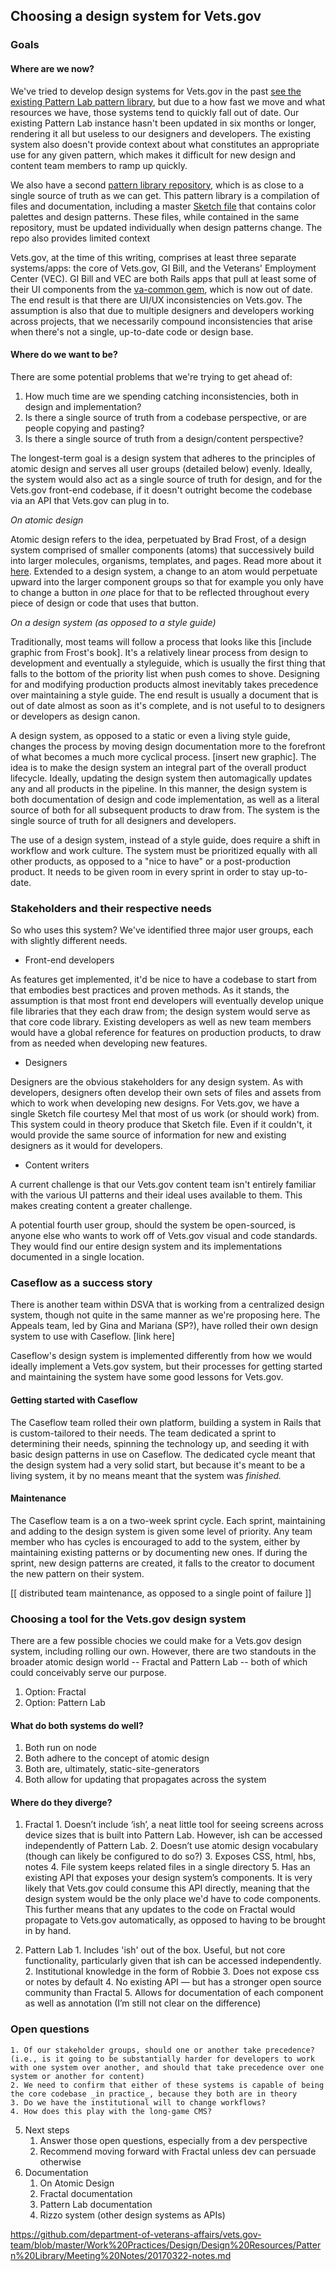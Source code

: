 ## Choosing a design system for Vets.gov

### Goals

#### Where are we now?
    
We've tried to develop design systems for Vets.gov in the past [see the existing Pattern Lab pattern library](https://department-of-veterans-affairs.github.io/vets.gov-designpattrns/), but due to a how fast we move and what resources we have, those systems tend to quickly fall out of date. Our existing Pattern Lab instance hasn't been updated in six months or longer, rendering it all but useless to our designers and developers. The existing system also doesn't provide context about what constitutes an appropriate use for any given pattern, which makes it difficult for new design and content team members to ramp up quickly. 
      
We also have a second [pattern library repository](https://github.com/department-of-veterans-affairs/vets.gov-team/tree/master/Work%20Practices/Design/Design%20Resources/Pattern%20Library), which is as close to a single source of truth as we can get. This pattern library is a compilation of files and documentation, including a master [Sketch file](https://github.com/department-of-veterans-affairs/vets.gov-team/blob/master/Work%20Practices/Design/Design%20Resources/Pattern%20Library/vets-gov-pattern-library.sketch) that contains color palettes and design patterns. These files, while contained in the same repository, must be updated individually when design patterns change. The repo also provides limited context 
      
Vets.gov, at the time of this writing, comprises at least three separate systems/apps: the core of Vets.gov, GI Bill, and the Veterans' Employment Center (VEC). GI Bill and VEC are both Rails apps that pull at least some of their UI components from the [va-common gem](https://github.com/department-of-veterans-affairs/va_common), which is now out of date. The end result is that there are UI/UX inconsistencies on Vets.gov. The assumption is also that due to multiple designers and developers working across projects, that we necessarily compound inconsistencies that arise when there's not a single, up-to-date code or design base. 
        
#### Where do we want to be?
    
There are some potential problems that we're trying to get ahead of:
1. How much time are we spending catching inconsistencies, both in design and implementation?
2. Is there a single source of truth from a codebase perspective, or are people copying and pasting?
3. Is there a single source of truth from a design/content perspective? 
    
The longest-term goal is a design system that adheres to the principles of atomic design and serves all user groups (detailed below) evenly. Ideally, the system would also act as a single source of truth for design, and for the Vets.gov front-end codebase, if it doesn't outright become the codebase via an API that Vets.gov can plug in to.
    
*On atomic design* 

Atomic design refers to the idea, perpetuated by Brad Frost, of a design system comprised of smaller components (atoms) that successively build into larger molecules, organisms, templates, and pages. Read more about it [here](http://bradfrost.com/blog/post/atomic-web-design/). Extended to a design system, a change to an atom would perpetuate upward into the larger component groups so that for example you only have to change a button in _one_ place for that to be reflected throughout every piece of design or code that uses that button.

*On a design system (as opposed to a style guide)*

Traditionally, most teams will follow a process that looks like this [include graphic from Frost's book]. It's a relatively linear process from design to development and eventually a styleguide, which is usually the first thing that falls to the bottom of the priority list when push comes to shove. Designing for and modifying production products almost inevitably takes precedence over maintaining a style guide. The end result is usually a document that is out of date almost as soon as it's complete, and is not useful to to designers or developers as design canon.

A design system, as opposed to a static or even a living style guide, changes the process by moving design documentation more to the forefront of what becomes a much more cyclical process. [insert new graphic]. The idea is to make the design system an integral part of the overall product lifecycle. Ideally, updating the design system then automagically updates any and all products in the pipeline. In this manner, the design system is both documentation of design and code implementation, as well as a literal source of both for all subsequent products to draw from. The system is the single source of truth for all designers and developers.

The use of a design system, instead of a style guide, does require a shift in workflow and work culture. The system must be prioritized equally with all other products, as opposed to a "nice to have" or a post-production product. It needs to be given room in every sprint in order to stay up-to-date. 
 
### Stakeholders and their respective needs

So who uses this system? We've identified three major user groups, each with slightly different needs. 

* Front-end developers

As features get implemented, it'd be nice to have a codebase to start from that embodies best practices and proven methods. As it stands, the assumption is that most front end developers will eventually develop unique file libraries that they each draw from; the design system would serve as that core code library. Existing developers as well as new team members would have a global reference for features on production products, to draw from as needed when developing new features.

* Designers

Designers are the obvious stakeholders for any design system. As with developers, designers often develop their own sets of files and assets from which to work when developing new designs. For Vets.gov, we have a single Sketch file courtesy Mel that most of us work (or should work) from. This system could in theory produce that Sketch file. Even if it couldn't, it would provide the same source of information for new and existing designers as it would for developers. 

* Content writers

A current challenge is that our Vets.gov content team isn't entirely familiar with the various UI patterns and their ideal uses available to them. This makes creating content a greater challenge. 

A potential fourth user group, should the system be open-sourced, is anyone else who wants to work off of Vets.gov visual and code standards. They would find our entire design system and its implementations documented in a single location.

### Caseflow as a success story

There is another team within DSVA that is working from a centralized design system, though not quite in the same manner as we're proposing here. The Appeals team, led by Gina and Mariana (SP?), have rolled their own design system to use with Caseflow. [link here] 

Caseflow's design system is implemented differently from how we would ideally implement a Vets.gov system, but their processes for getting started and maintaining the system have some good lessons for Vets.gov. 
    
#### Getting started with Caseflow
The Caseflow team rolled their own platform, building a system in Rails that is custom-tailored to their needs. The team dedicated a sprint to determining their needs, spinning the technology up, and seeding it with basic design patterns in use on Caseflow. The dedicated cycle meant that the design system had a very solid start, but because it's meant to be a living system, it by no means meant that the system was _finished._
    
#### Maintenance
The Caseflow team is a on a two-week sprint cycle. Each sprint, maintaining and adding to the design system is given some level of priority. Any team member who has cycles is encouraged to add to the system, either by maintaining existing patterns or by documenting new ones. If during the sprint, new design patterns are created, it falls to the creator to document the new pattern on their system.


[[ distributed team maintenance, as opposed to a single point of failure ]]
 
### Choosing a tool for the Vets.gov design system

There are a few possible chocies we could make for a Vets.gov design system, including rolling our own. However, there are two standouts in the broader atomic design world -- Fractal and Pattern Lab -- both of which could conceivably serve our purpose. 

  1. Option: Fractal
  2. Option: Pattern Lab
  
#### What do both systems do well?

  1. Both run on node
  2. Both adhere to the concept of atomic design
  3. Both are, ultimately, static-site-generators
  4. Both allow for updating that propagates across the system
  
#### Where do they diverge? 

  1. Fractal
    1. Doesn’t include ‘ish’, a neat little tool for seeing screens across device sizes that is built into Pattern Lab. However, ish can be accessed independently of Pattern Lab.
    2. Doesn’t use atomic design vocabulary (though can likely be configured to do so?)
    3. Exposes CSS, html, hbs, notes
    4. File system keeps related files in a single directory
    5. Has an existing API that exposes your design system’s components. It is very likely that Vets.gov could consume this API directly, meaning that the design system would be the only place we'd have to code components. This further means that any updates to the code on Fractal would propagate to Vets.gov automatically, as opposed to having to be brought in by hand.
        
  2. Pattern Lab
    1. Includes 'ish' out of the box. Useful, but not core functionality, particularly given that ish can be accessed independently.
    2. Institutional knowledge in the form of Robbie
    3. Does not expose css or notes by default
    4. No existing API — but has a stronger open source community than Fractal
    5. Allows for documentation of each component as well as annotation (I’m still not clear on the difference)

### Open questions
    1. Of our stakeholder groups, should one or another take precedence? (i.e., is it going to be substantially harder for developers to work with one system over another, and should that take precedence over one system or another for content)
    2. We need to confirm that either of these systems is capable of being the core codebase _in practice_, because they both are in theory
    3. Do we have the institutional will to change workflows?
    4. How does this play with the long-game CMS?
5. Next steps
    1. Answer those open questions, especially from a dev perspective
    2. Recommend moving forward with Fractal unless dev can persuade otherwise
6. Documentation
    1. On Atomic Design
    2. Fractal documentation
    3. Pattern Lab documentation
    4. Rizzo system (other design systems as APIs)

https://github.com/department-of-veterans-affairs/vets.gov-team/blob/master/Work%20Practices/Design/Design%20Resources/Pattern%20Library/Meeting%20Notes/20170322-notes.md


